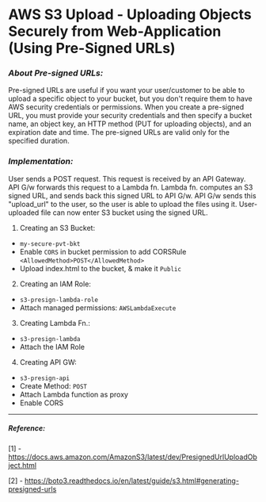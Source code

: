 
# AWS S3 Upload - Uploading Objects Securely from Web-Application (Using Pre-Signed URLs)

### _About Pre-signed URLs:_
Pre-signed URLs are useful if you want your user/customer to be able to upload a specific object to your bucket, but you don't require them to have AWS security credentials or permissions.
When you create a pre-signed URL, you must provide your security credentials and then specify 
   a bucket name, 
   an object key, 
   an HTTP method (PUT for uploading objects), 
   and an expiration date and time.
The pre-signed URLs are valid only for the specified duration.


### _Implementation:_

User sends a POST request.
This request is received by an API Gateway.
API G/w forwards this request to a Lambda fn.
Lambda fn. computes an S3 signed URL, and sends back this signed URL to API G/w.
API G/w sends this "upload_url" to the user, so the user is able to upload the files using it.
User-uploaded file can now enter S3 bucket using the signed URL.


1. Creating an S3 Bucket:
  -  `my-secure-pvt-bkt`
  -  Enable `CORS` in bucket permission to add CORSRule `<AllowedMethod>POST</AllowedMethod>`   
  -  Upload index.html to the bucket, & make it `Public`
  
 2. Creating an IAM Role: 
  -  `s3-presign-lambda-role`
  -  Attach managed permissions:  `AWSLambdaExecute`
  
 3. Creating Lambda Fn.: 
  -  `s3-presign-lambda`
  -  Attach the IAM Role
  
 4. Creating API GW:
  -  `s3-presign-api`
  -  Create Method: `POST`
  -  Attach Lambda function as proxy
  - Enable CORS
     
 ---
    
  
  ##### _Reference:_
[1] - https://docs.aws.amazon.com/AmazonS3/latest/dev/PresignedUrlUploadObject.html


[2] - https://boto3.readthedocs.io/en/latest/guide/s3.html#generating-presigned-urls
